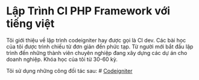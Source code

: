 # Lập Trình CI PHP Framework với tiếng việt
Tôi giới thiệu về lập trình codeigniter hay được gọi là CI dev.
Các bài học của tôi được trình chiếu từ đơn giản đến phức tạp. Từ người mới bắt đầu lập trình đến những thành viên chuyên nghiệp đang xây dựng các dự án cho doanh nghiệp. 
Khóa học của tôi từ 30-60 kỳ.

Tôi sử dụng những công đối tác sau:  # [Codeigniter](https://codeigniter.com)
